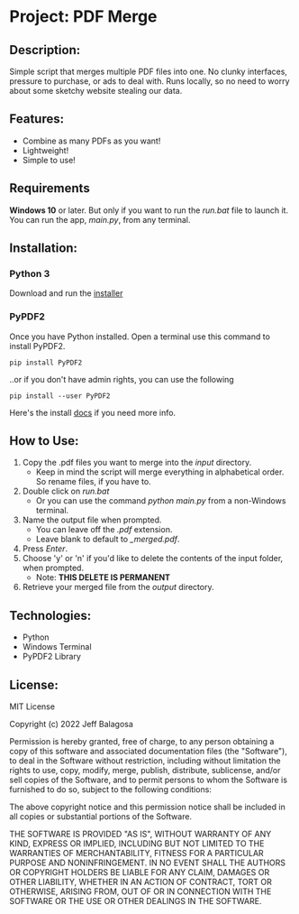 # Project: PDF Merge

## Description:

Simple script that merges multiple PDF files into one. No clunky interfaces, pressure to purchase, or ads to deal with. Runs locally, so no need to worry about some sketchy website stealing our data.

## Features:

- Combine as many PDFs as you want!
- Lightweight!
- Simple to use!

## Requirements

**Windows 10** or later. But only if you want to run the _run.bat_ file to launch it. You can run the app, _main.py_, from any terminal.

## Installation:

### Python 3

Download and run the [installer](https://www.python.org/downloads/)

### PyPDF2

Once you have Python installed. Open a terminal use this command to install PyPDF2.

```
pip install PyPDF2
```

..or if you don't have admin rights, you can use the following

```
pip install --user PyPDF2
```

Here's the install [docs](https://pypdf2.readthedocs.io/en/latest/user/installation.html) if you need more info.

## How to Use:

1. Copy the .pdf files you want to merge into the _input_ directory.
   - Keep in mind the script will merge everything in alphabetical order. So rename files, if you have to.
2. Double click on _run.bat_
   - Or you can use the command _python main.py_ from a non-Windows terminal.
3. Name the output file when prompted.
   - You can leave off the _.pdf_ extension.
   - Leave blank to default to _\_merged.pdf_.
4. Press _Enter_.
5. Choose 'y' or 'n' if you'd like to delete the contents of the input folder, when prompted.
   - Note: **THIS DELETE IS PERMANENT**
6. Retrieve your merged file from the _output_ directory.

## Technologies:

- Python
- Windows Terminal
- PyPDF2 Library

## License:

MIT License

Copyright (c) 2022 Jeff Balagosa

Permission is hereby granted, free of charge, to any person obtaining a copy
of this software and associated documentation files (the "Software"), to deal
in the Software without restriction, including without limitation the rights
to use, copy, modify, merge, publish, distribute, sublicense, and/or sell
copies of the Software, and to permit persons to whom the Software is
furnished to do so, subject to the following conditions:

The above copyright notice and this permission notice shall be included in all
copies or substantial portions of the Software.

THE SOFTWARE IS PROVIDED "AS IS", WITHOUT WARRANTY OF ANY KIND, EXPRESS OR
IMPLIED, INCLUDING BUT NOT LIMITED TO THE WARRANTIES OF MERCHANTABILITY,
FITNESS FOR A PARTICULAR PURPOSE AND NONINFRINGEMENT. IN NO EVENT SHALL THE
AUTHORS OR COPYRIGHT HOLDERS BE LIABLE FOR ANY CLAIM, DAMAGES OR OTHER
LIABILITY, WHETHER IN AN ACTION OF CONTRACT, TORT OR OTHERWISE, ARISING FROM,
OUT OF OR IN CONNECTION WITH THE SOFTWARE OR THE USE OR OTHER DEALINGS IN THE
SOFTWARE.
